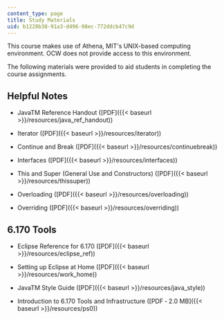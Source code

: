 ```yaml
---
content_type: page
title: Study Materials
uid: b1228b38-91a3-d496-98ec-772ddcb47c9d
---
```


This course makes use of Athena, MIT's UNIX-based computing environment. OCW does not provide access to this environment.

The following materials were provided to aid students in completing the course assignments.

Helpful Notes
-------------

*   JavaTM Reference Handout ([PDF]({{< baseurl >}}/resources/java_ref_handout))
    
*   Iterator ([PDF]({{< baseurl >}}/resources/iterator))
    
*   Continue and Break ([PDF]({{< baseurl >}}/resources/continuebreak))
    
*   Interfaces ([PDF]({{< baseurl >}}/resources/interfaces))
    
*   This and Super (General Use and Constructors) ([PDF]({{< baseurl >}}/resources/thissuper))
    
*   Overloading ([PDF]({{< baseurl >}}/resources/overloading))
    
*   Overriding ([PDF]({{< baseurl >}}/resources/overriding))
    

6.170 Tools
-----------

*   Eclipse Reference for 6.170 ([PDF]({{< baseurl >}}/resources/eclipse_ref))
    
*   Setting up Eclipse at Home ([PDF]({{< baseurl >}}/resources/work_home))
    
*   JavaTM Style Guide ([PDF]({{< baseurl >}}/resources/java_style))
    
*   Introduction to 6.170 Tools and Infrastructure ([PDF ‑ 2.0 MB]({{< baseurl >}}/resources/ps0))